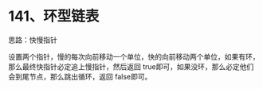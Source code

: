 # 141、环型链表
思路：快慢指针

设置两个指针，慢的每次向前移动一个单位，快的向前移动两个单位，如果有环，那么最终快指针必定追上慢指针，然后返回 true即可，如果没环，那么必定他们会到尾节点，那么跳出循环，返回 false即可。